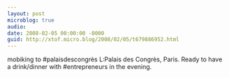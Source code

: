 ```yaml
---
layout: post
microblog: true
audio: 
date: 2008-02-05 00:00:00 -0000
guid: http://xtof.micro.blog/2008/02/05/t679886952.html
---
```

mobiking to #palaisdescongrès L:Palais des Congrès, Paris. Ready to have a drink/dinner with #entrepreneurs in the evening.
